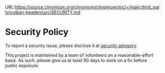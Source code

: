 URL:https://source.chromium.org/chromium/chromium/src/+/main:third_party\vulkan-headers\src\SECURITY.md
<!--
Copyright 2023 The Khronos Group Inc.

SPDX-License-Identifier: Apache-2.0
-->

# Security Policy

To report a security issue, please disclose it at [security advisory](https://github.com/KhronosGroup/Vulkan-Headers/security/advisories/new).

This project is maintained by a team of volunteers on a reasonable-effort basis. As such, please give us at least 90 days to work on a fix before public exposure.
